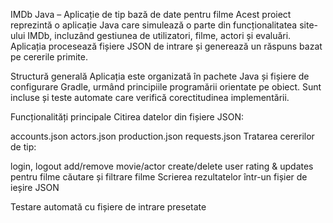IMDb Java – Aplicație de tip bază de date pentru filme
Acest proiect reprezintă o aplicație Java care simulează o parte din funcționalitatea site-ului IMDb, incluzând gestiunea de utilizatori, filme, actori și evaluări. Aplicația procesează fișiere JSON de intrare și generează un răspuns bazat pe cererile primite.

Structură generală
Aplicația este organizată în pachete Java și fișiere de configurare Gradle, urmând principiile programării orientate pe obiect. Sunt incluse și teste automate care verifică corectitudinea implementării.

Funcționalități principale
Citirea datelor din fișiere JSON:

accounts.json
actors.json
production.json
requests.json
Tratarea cererilor de tip:

login, logout
add/remove movie/actor
create/delete user
rating & updates pentru filme
căutare și filtrare filme
Scrierea rezultatelor într-un fișier de ieșire JSON

Testare automată cu fișiere de intrare presetate
